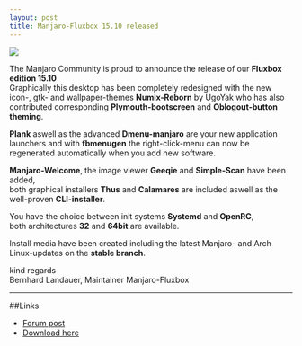 ```yaml
---
layout: post
title: Manjaro-Fluxbox 15.10 released
---
```

  
<img src="https://manjaro.github.io/images/manjaro-fluxbox-15.10.jpg">
  
The Manjaro Community is proud to announce the release of our **Fluxbox edition 15.10**  
Graphically this desktop has been completely redesigned with the new icon-, gtk- and wallpaper-themes **Numix-Reborn** by UgoYak who has also contributed corresponding **Plymouth-bootscreen** and **Oblogout-button theming**.  
  
**Plank** aswell as the advanced **Dmenu-manjaro** are your new application launchers and with **fbmenugen** the right-click-menu can now be regenerated automatically when you add new software.  
  
**Manjaro-Welcome**, the image viewer **Geeqie** and **Simple-Scan** have been added,  
both graphical installers **Thus** and **Calamares** are included aswell as the well-proven **CLI-installer**.  
  
You have the choice between init systems **Systemd** and **OpenRC**,  
both architectures **32** and **64bit** are available.  
  
Install media have been created including the latest Manjaro- and Arch Linux-updates on the **stable branch**.  
  
kind regards  
Bernhard Landauer, Maintainer Manjaro-Fluxbox  
  
----
  
##Links  
  
* [Forum post](https://forum.manjaro.org/index.php?topic=27152.0)  
* [Download here](https://sourceforge.net/projects/manjaro-fluxbox/files/manjaro-fluxbox-15.10/)  
